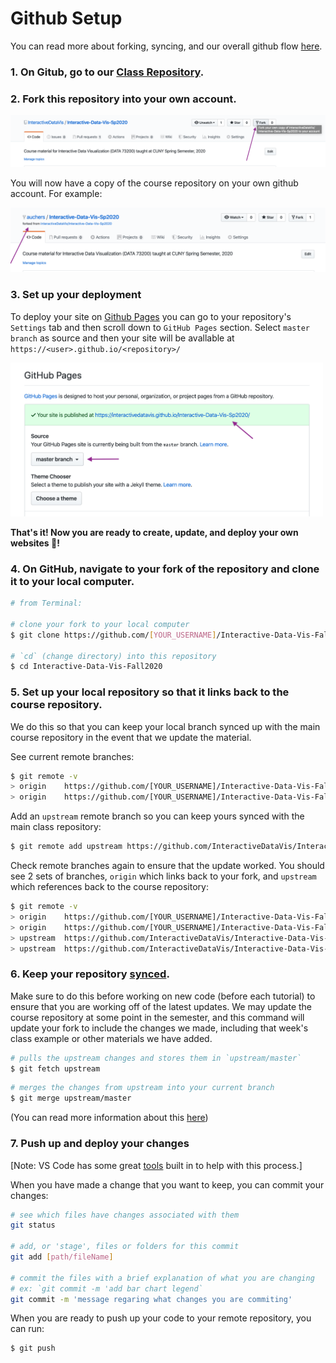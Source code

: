 # Github Setup

You can read more about forking, syncing, and our overall github flow [here](https://help.github.com/en/github/getting-started-with-github/fork-a-repo).

### 1. On Gitub, go to our [Class Repository](https://github.com/InteractiveDataVis/Interactive-Data-Vis-Fall2020).

### 2. Fork this repository into your own account.

<img src='./lib/assets/fork.png' width='700px'>

You will now have a copy of the course repository on your own github account. For example:

<img src='./lib/assets/forked.png' width='700px'>

### 3. Set up your deployment

To deploy your site on [Github Pages](https://help.github.com/en/github/working-with-github-pages/creating-a-github-pages-site#creating-your-site) you can go to your repository's `Settings` tab and then scroll down to `GitHub Pages` section. Select `master branch` as source and then your site will be avallable at `https://<user>.github.io/<repository>/`

<img src='./lib/assets/pages.png' width='500px'>

**That's it! Now you are ready to create, update, and deploy your own websites 🎉!**

### 4. On GitHub, navigate to **your fork** of the repository and clone it to your local computer.

```sh
# from Terminal:

# clone your fork to your local computer
$ git clone https://github.com/[YOUR_USERNAME]/Interactive-Data-Vis-Fall2020

# `cd` (change directory) into this repository
$ cd Interactive-Data-Vis-Fall2020
```

### 5. Set up your local repository so that it links back to the course repository.

We do this so that you can keep your local branch synced up with the main course repository in the event that we update the material.

See current remote branches:

```sh
$ git remote -v
> origin	https://github.com/[YOUR_USERNAME]/Interactive-Data-Vis-Fall2020 (fetch)
> origin	https://github.com/[YOUR_USERNAME]/Interactive-Data-Vis-Fall2020 (push)
```

Add an `upstream` remote branch so you can keep yours synced with the main class repository:

```sh
$ git remote add upstream https://github.com/InteractiveDataVis/Interactive-Data-Vis-Fall2020.git
```

Check remote branches again to ensure that the update worked. You should see 2 sets of branches, `origin` which links back to your fork, and `upstream` which references back to the course repository:

```sh
$ git remote -v
> origin	https://github.com/[YOUR_USERNAME]/Interactive-Data-Vis-Fall2020 (fetch)
> origin	https://github.com/[YOUR_USERNAME]/Interactive-Data-Vis-Fall2020 (push)
> upstream	https://github.com/InteractiveDataVis/Interactive-Data-Vis-Fall2020.git (fetch)
> upstream	https://github.com/InteractiveDataVis/Interactive-Data-Vis-Fall2020.git (push)

```

### 6. Keep your repository [synced](https://help.github.com/en/github/getting-started-with-github/fork-a-repo#keep-your-fork-synced).

Make sure to do this before working on new code (before each tutorial) to ensure that you are working off of the latest updates.
We may update the course repository at some point in the semester, and this command will update your fork to include the changes we made, including that week's class example or other materials we have added.

```sh
# pulls the upstream changes and stores them in `upstream/master`
$ git fetch upstream
```

```sh
# merges the changes from upstream into your current branch
$ git merge upstream/master
```

(You can read more information about this [here](https://help.github.com/en/github/collaborating-with-issues-and-pull-requests/syncing-a-fork))

### 7. Push up and deploy your changes

[Note: VS Code has some great [tools](https://code.visualstudio.com/docs/editor/versioncontrol#_git-support) built in to help with this process.]

When you have made a change that you want to keep, you can commit your changes:

```sh
# see which files have changes associated with them
git status

# add, or 'stage', files or folders for this commit
git add [path/fileName]

# commit the files with a brief explanation of what you are changing
# ex: `git commit -m 'add bar chart legend`
git commit -m 'message regaring what changes you are commiting'
```

When you are ready to push up your code to your remote repository, you can run:

```sh
$ git push
```
